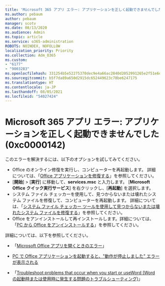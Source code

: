 ```yaml
---
title: 'Microsoft 365 アプリ エラー: アプリケーションを正しく起動できませんでした (0xc0000142)'
ms.author: pebaum
author: pebaum
manager: scotv
ms.date: 08/13/2020
ms.audience: Admin
ms.topic: article
ms.service: o365-administration
ROBOTS: NOINDEX, NOFOLLOW
localization_priority: Priority
ms.collection: Adm_O365
ms.custom:
- "6177"
- "9003283"
ms.openlocfilehash: 331254b5e52275370dec9e4a66ac2840d2052991265e2f51e6ded149441556c8
ms.sourcegitcommit: b5f7da89a650d2915dc652449623c78be6247175
ms.translationtype: HT
ms.contentlocale: ja-JP
ms.lasthandoff: 08/05/2021
ms.locfileid: "54027424"
---
```

# <a name="microsoft-365-apps-error-the-application-was-unable-to-start-correctly-0xc0000142"></a>Microsoft 365 アプリ エラー: アプリケーションを正しく起動できませんでした (0xc0000142)

このエラーを解決するには、以下のオプションを試してみてください。

- Office のオンライン修復を実行し、コンピューターを再起動します。 詳細については、「[Office アプリケーションを修復する](https://support.microsoft.com/office/repair-an-office-application-7821d4b6-7c1d-4205-aa0e-a6b40c5bb88b)」を参照してください。
- [**開始**]  >  [**実行**] に移動して、**services.msc** と入力します。 [**Microsoft Office クイック実行サービス**] を右クリックし、[**再起動**] を選択します。
- システム ファイル チェッカーを使用して、見つからないまたは壊れたシステム ファイルを修復して、コンピューターを再起動します。 詳細については、「[システム ファイル チェッカー ツールを使用して見つからないまたは壊れたシステム ファイルを修復する](https://support.microsoft.com/help/929833/use-the-system-file-checker-tool-to-repair-missing-or-corrupted-system)」を参照してください。
- Office をアンインストールして再インストールします。詳細については、「[PC から Office をアンインストールする](https://support.microsoft.com/office/uninstall-office-from-a-pc-9dd49b83-264a-477a-8fcc-2fdf5dbf61d8)」を参照してください。

詳細については、以下を参照してください。  

- 「[Microsoft Office アプリを開くときのエラー](https://support.office.com/article/error-when-opening-microsoft-office-apps-b84b6a63-4b8c-46ec-ae9a-ad91d6160d72)」  

- [PC で Office アプリケーションを起動すると、"動作が停止しました" エラーが表示される](https://support.office.com/article/i-get-a-stopped-working-error-when-i-start-office-applications-on-my-pc-52bd7985-4e99-4a35-84c8-2d9b8301a2fa)  

- 「[Troubleshoot problems that occur when you start or useWord (Word の起動時または使用時に発生する問題のトラブルシューティング)](https://docs.microsoft.com/office/troubleshoot/word/issues-when-start-or-use-word)」